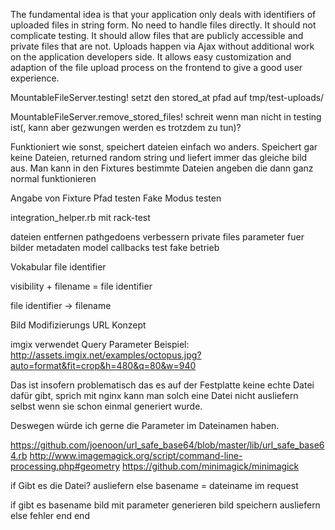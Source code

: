 The fundamental idea is that your application only deals with identifiers of uploaded files in string form. No need to handle files directly. It should not complicate testing. It should allow files that are publicly accessible and private files that are not. Uploads happen via Ajax without additional work on the application developers side. It allows easy customization and adaption of the file upload process on the frontend to give a good user experience.







MountableFileServer.testing!
setzt den stored_at pfad auf tmp/test-uploads/

MountableFileServer.remove_stored_files!
schreit wenn man nicht in testing ist(, kann aber gezwungen werden es trotzdem zu tun)?

Funktioniert wie sonst, speichert dateien einfach wo anders.
Speichert gar keine Dateien, returned random string und liefert immer das gleiche bild aus.
Man kann in den Fixtures bestimmte Dateien angeben die dann ganz normal funktionieren



Angabe von Fixture Pfad testen
Fake Modus testen




integration_helper.rb mit rack-test


dateien entfernen
pathgedoens verbessern
private files
parameter fuer bilder
metadaten
model callbacks
test fake betrieb


Vokabular file identifier

visibility + filename = file identifier

file identifier -> filename



Bild Modifizierungs URL Konzept

imgix verwendet Query Parameter
Beispiel: http://assets.imgix.net/examples/octopus.jpg?auto=format&fit=crop&h=480&q=80&w=940

Das ist insofern problematisch das es auf der Festplatte keine echte Datei dafür gibt, sprich mit nginx kann man solch eine Datei nicht ausliefern selbst wenn sie schon einmal generiert wurde.

Deswegen würde ich gerne die Parameter im Dateinamen haben.

https://github.com/joenoon/url_safe_base64/blob/master/lib/url_safe_base64.rb
http://www.imagemagick.org/script/command-line-processing.php#geometry
https://github.com/minimagick/minimagick


if Gibt es die Datei?
  ausliefern
else
  basename = dateiname im request

  if gibt es basename
    bild mit parameter generieren
    bild speichern
    ausliefern
  else
    fehler
  end
end
